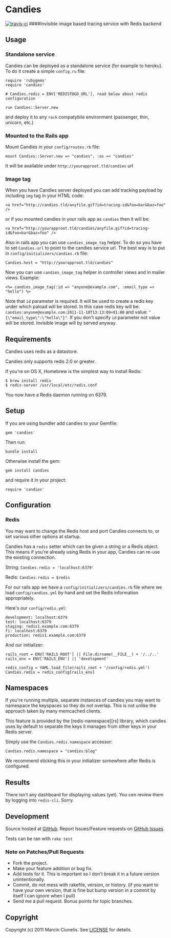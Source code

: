 # Candies
[![travis-ci](https://secure.travis-ci.org/martinciu/candies.png?branch=master)](http://travis-ci.org/martinciu/candies)
####Invisible image based tracing service with Redis backend

## Usage

### Standalone service

Candies can be deployed as a standalone service (for example to heroku). To do it create a simple `config.ru` file:

    require 'rubygems'
    require 'candies'

    # Candies.redis = ENV['REDISTOGO_URL'], read below about redis configuration

    run Candies::Server.new

and deploy it to any `rack` compatybile environment (passenger, thin, unicorn, etc.)

### Mounted to the Rails app

Mount Candies in your `config/routes.rb` file:

    mount Candies::Server.new => "candies", :as => "candies"

It will be available under `http://yourapproot.tld/candies` url

### Image tag

When you have Candies server deployed you can add tracking payload by including `img` tag in your HTML code:

    <a href="http://candies.tld/anyfile.gif?id=tracing-id&foo=bar&baz=foo" />

or if you mounted candies in your rails app as `candies` then it will be:

    <a href="http://yourapproot.tld/candies/anyfile.gif?id=tracing-id&foo=bar&baz=foo" />

Also in rails app you can use `candies_image_tag` helper. To do so you have to set `Candies.url` to point to the candies service url. The best way is to put in `config/initializers/candies.rb` file:
    
    Candies.host = "http://yourapproot.tld/candies"

Now you can use `candies_image_tag` helper in controller views and in mailer views. Example:

    <%= candies_image_tag(:id => "anyone@example.com", :email_type => "hello") %>

Note that `id` parameter is required. It will be used to create a redis key under which paload will be stored. In this case redis key will be: `candies:anyone@example.com:2011-11-10T13:13:09+01:00` and value: `"{\"email_type\":\"hello\"}"`. If you don't specify `id` parameter not value will be stored. Invisible image will by served anyway.

## Requirements

Candies uses redis as a datastore.

Candies only supports redis 2.0 or greater.

If you're on OS X, Homebrew is the simplest way to install Redis:

    $ brew install redis
    $ redis-server /usr/local/etc/redis.conf

You now have a Redis daemon running on 6379.

## Setup

If you are using bundler add candies to your Gemfile:

    gem 'candies'

Then run:

    bundle install

Otherwise install the gem:

    gem install candies

and require it in your project:

    require 'candies'

## Configuration

### Redis

You may want to change the Redis host and port Candies connects to, or
set various other options at startup.

Candies has a `redis` setter which can be given a string or a Redis
object. This means if you're already using Redis in your app, Candies
can re-use the existing connection.

String: `Candies.redis = 'localhost:6379'`

Redis: `Candies.redis = $redis`

For our rails app we have a `config/initializers/candies.rb` file where
we load `config/candies.yml` by hand and set the Redis information
appropriately.

Here's our `config/redis.yml`:

    development: localhost:6379
    test: localhost:6379
    staging: redis1.example.com:6379
    fi: localhost:6379
    production: redis1.example.com:6379

And our initializer:

    rails_root = ENV['RAILS_ROOT'] || File.dirname(__FILE__) + '/../..'
    rails_env = ENV['RAILS_ENV'] || 'development'

    redis_config = YAML.load_file(rails_root + '/config/redis.yml')
    Candies.redis = redis_config[rails_env]

## Namespaces

If you're running multiple, separate instances of candies you may want
to namespace the keyspaces so they do not overlap. This is not unlike
the approach taken by many memcached clients.

This feature is provided by the [redis-namespace][rs] library, which
candies uses by default to separate the keys it manages from other keys
in your Redis server.

Simply use the `Candies.redis.namespace` accessor:

    Candies.redis.namespace = "candies:blog"

We recommend sticking this in your initializer somewhere after Redis
is configured.

## Results

There isn't any dashboard for displaying values (yet). You cen review them by logging into `redis-cli`. Sorry.

## Development

Source hosted at [GitHub](http://github.com/martinciu/candies).
Report Issues/Feature requests on [GitHub Issues](http://github.com/martinciu/candies/issues).

Tests can be ran with `rake test`

### Note on Patches/Pull Requests

 * Fork the project.
 * Make your feature addition or bug fix.
 * Add tests for it. This is important so I don't break it in a
   future version unintentionally.
 * Commit, do not mess with rakefile, version, or history.
   (if you want to have your own version, that is fine but bump version in a commit by itself I can ignore when I pull)
 * Send me a pull request. Bonus points for topic branches.

## Copyright

Copyright (c) 2011 Marcin Ciunelis. See [LICENSE](https://github.com/martinciu/candies/blob/master/LICENSE) for details.
